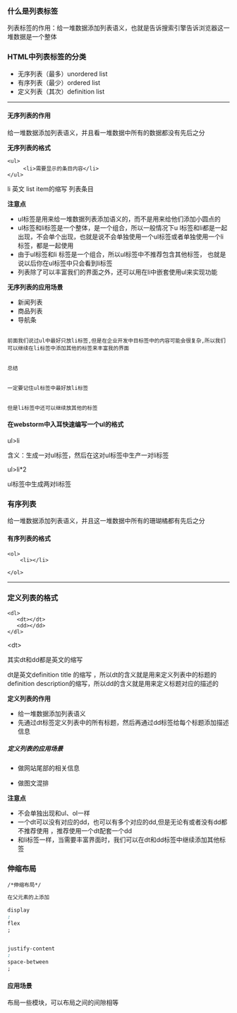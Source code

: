 ### 什么是列表标签

列表标签的作用：给一堆数据添加列表语义，也就是告诉搜索引擎告诉浏览器这一堆数据是一个整体

### HTML中列表标签的分类

* 无序列表（最多）unordered list
* 有序列表（最少）ordered list
* 定义列表（其次）definition list

* * * * * * * 

#### 无序列表的作用

给一堆数据添加列表语义，并且看一堆数据中所有的数据都没有先后之分

**无序列表的格式**

```
<ul>
     <li>需要显示的条目内容</li>
</ul>
```

li 英文 list item的缩写 列表条目

**注意点**

* ul标签是用来给一堆数据列表添加语义的，而不是用来给他们添加小圆点的
* ul标签和li标签是一个整体，是一个组合，所以一般情况下u l标签和li都是一起出现，不会单个出现，也就是说不会单独使用一个ul标签或者单独使用一个li标签，都是一起使用
* 由于ul标签和li 标签是一个组合，所以ul标签中不推荐包含其他标签， 也就是说以后你在ul标签中只会看到li标签
* 列表除了可以丰富我们的界面之外，还可以用在li中嵌套使用ul来实现功能

**无序列表的应用场景**

* 新闻列表
* 商品列表
* 导航条

```

```

```
前面我们说过ul中最好只放li标签,但是在企业开发中目标签中的内容可能会很复杂,所以我们可以继续在li标签中添加其他的标签来丰富我的界面


总结


一定要记住ul标签中最好放li标签


但是li标签中还可以继续放其他的标签
```

#### 在webstorm中入耳快速编写一个ul的格式

ul&gt;li

含义：生成一对ul标签，然后在这对ul标签中生产一对li标签

ul&gt;li\*2

ul标签中生成两对li标签

### 有序列表

给一堆数据添加列表语义，并且这一堆数据中所有的珊瑚橘都有先后之分

#### 有序列表的格式

```
<ol>
    <li></li>

</ol>
```

---

### 定义列表的格式

```
<dl>
   <dt></dt>
   <dd></dd>
</dl>
```

&lt;dt&gt;

其实dt和dd都是英文的缩写

dt是英文definition title 的缩写 ，所以dt的含义就是用来定义列表中的标题的definition description的缩写，所以dd的含义就是用来定义标题对应的描述的

**定义列表的作用**

* 给一堆数据添加列表语义
* 先通过dt标签定义列表中的所有标题，然后再通过dd标签给每个标题添加描述信息

##### 定义列表的应用场景

* 做网站尾部的相关信息

* 做图文混排

**注意点**

* 不会单独出现和ul、ol一样
* 一个dt可以没有对应的dd，也可以有多个对应的dd,但是无论有或者没有dd都不推荐使用  ，推荐使用一个dt配套一个dd
* 和li标签一样，当需要丰富界面时，我们可以在dt和dd标签中继续添加其他标签

### 伸缩布局

```
/*伸缩布局*/
```

```css
在父元素的上添加

display
:
flex
;


justify-content
:
space-between
;
```

#### 应用场景

布局一些模块，可以布局之间的间隙相等


